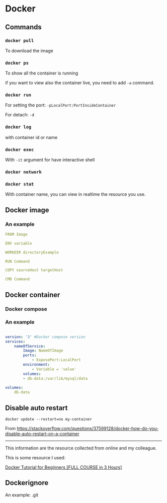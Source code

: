 # Docker

## Commands

### `docker pull`

To download the image

### `docker ps`

To show all the container is running

if you want to view also the container live, you need to add `-a` command.

### `docker run`

For setting the port: `-pLocalPort:PortInsideContainer`

For detach: `-d`

### `docker log`

with container id or name

### `docker exec`

With `-it` argument for have interactive shell

### `docker network`

### `docker stat`

With container name, you can view in realtime the resource you use.

## Docker image


### An example

```yaml
FROM Image

ENV variable 

WORKDIR directoryExample

RUN Command

COPY sourceHost targetHost

CMD Command

```
## Docker container

### Docker compose

### An example

```yaml

version: '3' #Docker compose version
services:
	nameOfService:
    	Image: NameOfImage
        ports:
        	- ExposePort:LocalPort
        environment:
           	- Variable = 'value'
        volumes:
        - db-data:/var/lib/mysql/data
        
volumes:
	db-data

```

## Disable auto restart

`docker update --restart=no my-container`

From https://stackoverflow.com/questions/37599128/docker-how-do-you-disable-auto-restart-on-a-container

---

This information are the resource collected from online and my colleague.

This is some resource I used:

[Docker Tutorial for Beginners [FULL COURSE in 3 Hours]](https://www.youtube.com/watch?v=3c-iBn73dDE)

## Dockerignore

An example: .git
